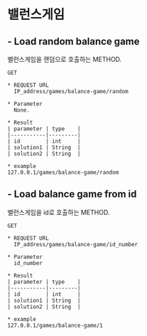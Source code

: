 
# 밸런스게임
## - Load random balance game
밸런스게임을 랜덤으로 호출하는 METHOD.

    GET 
    
    * REQUEST URL
      IP_address/games/balance-game/random    

    * Parameter
      None.

    * Result
    | parameter | type    |
    |-----------|---------|
    | id        | int     |
    | solution1 | String  |
    | solution2 | String  |

    * example
    127.0.0.1/games/balance-game/random

## - Load balance game from id
밸런스게임을 id로 호출하는 METHOD.

    GET 
    
    * REQUEST URL
      IP_address/games/balance-game/id_number

    * Parameter
      id_number

    * Result
    | parameter | type    |
    |-----------|---------|
    | id        | int     |
    | solution1 | String  |
    | solution2 | String  |

    * example
    127.0.0.1/games/balance-game/1